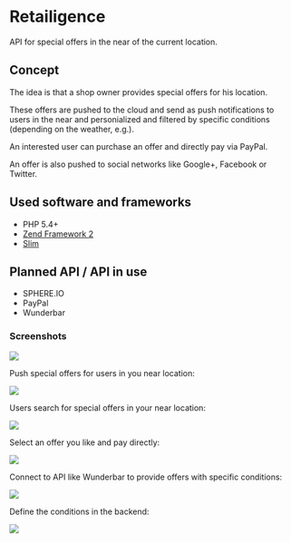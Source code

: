 # Retailigence

API for special offers in the near of the current location.

## Concept ##

The idea is that a shop owner provides special offers for his location.

These offers are pushed to the cloud and send as push notifications to users in the near and personialized and filtered by specific conditions (depending on the weather, e.g.).

An interested user can purchase an offer and directly pay via PayPal.

An offer is also pushed to social networks like Google+, Facebook or Twitter.

## Used software and frameworks ##

* PHP 5.4+
* [Zend Framework 2](http://framework.zend.com/)
* [Slim](http://www.slimframework.com/)

## Planned API / API in use ##

* SPHERE.IO
* PayPal
* Wunderbar

### Screenshots ###

![](https://github.com/mkloubert-mayersche/Retailigence/master/concept/retailigence_landingpage.jpg)

Push special offers for users in you near location:

![](https://github.com/mkloubert-mayersche/Retailigence/blob/master/concept/offers.jpg)

Users search for special offers in your near location:

![](https://github.com/mkloubert-mayersche/Retailigence/blob/master/concept/Introducing_1of2.jpg)

Select an offer you like and pay directly:

![](https://github.com/mkloubert-mayersche/Retailigence/blob/master/concept/Introducing_2of2.jpg)

Connect to API like Wunderbar to provide offers with specific conditions:

![](https://github.com/mkloubert-mayersche/Retailigence/blob/master/concept/Retailigence_Wunderbar.jpg)

Define the conditions in the backend:

![](https://github.com/mkloubert-mayersche/Retailigence/blob/master/concept/offers_with_API.jpg)

